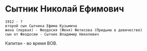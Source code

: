 # Сытник Николай Ефимович

    1912 - ?
    второй сын Сытника Ефима Кузьмича
    жена (первая) - Феодосия (Феня) Фетисова (Придьма в девичестве)
    сын от Феодосии - Сытник Владимир Николевич

Капитан - во время ВОВ.


